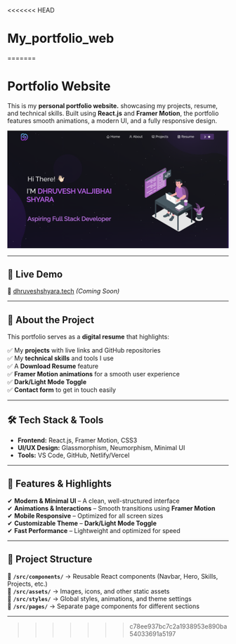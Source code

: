 <<<<<<< HEAD
# My_portfolio_web
=======
# **Portfolio Website**  

This is my **personal portfolio website.** showcasing my projects, resume, and technical skills. Built using **React.js** and **Framer Motion**, the portfolio features smooth animations, a modern UI, and a fully responsive design.  

<div align="center">
  <img alt="Portfolio Preview" src="./Images/readme-img1.png" />
</div>

---

## 🚀 **Live Demo**  

🔗 [dhruveshshyara.tech](https://dhruveshshyara.tech) _(Coming Soon)_  

---

## 📌 **About the Project**  

This portfolio serves as a **digital resume** that highlights:  

✅ My **projects** with live links and GitHub repositories  
✅ My **technical skills** and tools I use  
✅ A **Download Resume** feature  
✅ **Framer Motion animations** for a smooth user experience  
✅ **Dark/Light Mode Toggle**  
✅ **Contact form** to get in touch easily  

---

## 🛠 **Tech Stack & Tools**  

- **Frontend:** React.js, Framer Motion, CSS3  
- **UI/UX Design:** Glassmorphism, Neumorphism, Minimal UI  
- **Tools:** VS Code, GitHub, Netlify/Vercel  

---

## 🎨 **Features & Highlights**  

✔ **Modern & Minimal UI** – A clean, well-structured interface  
✔ **Animations & Interactions** – Smooth transitions using **Framer Motion**  
✔ **Mobile Responsive** – Optimized for all screen sizes  
✔ **Customizable Theme** – **Dark/Light Mode Toggle**  
✔ **Fast Performance** – Lightweight and optimized for speed  

---

## 📂 **Project Structure**  

📁 **`/src/components/`** → Reusable React components (Navbar, Hero, Skills, Projects, etc.)  
📁 **`/src/assets/`** → Images, icons, and other static assets  
📁 **`/src/styles/`** → Global styles, animations, and theme settings  
📁 **`/src/pages/`** → Separate page components for different sections  

---
>>>>>>> c78ee937bc7c2a1938953e890ba54033691a5197
